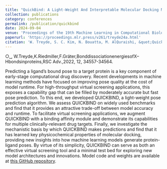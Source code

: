 ```yaml
---
title: "QuickBind: A Light-Weight And Interpretable Molecular Docking Model"
collection: publications
category: conferences
permalink: /publication/quickbind
date: 2024-09-04
venue: 'Proceedings of the 19th Machine Learning in Computational Biology meeting'
paperurl: 'https://proceedings.mlr.press/v261/treyde24a.html'
citation: 'W. Treyde, S. C. Kim, N. Bouatta, M. AlQuraishi, &quot;QuickBind: A Light-Weight And Interpretable Molecular Docking Model.&quot; <i>Proceedings of the 19th Machine Learning in Computational Biology meeting, PMLR</i>, 2024, <b>261</b>, 129-152.'
---
```


○␣ W.Treyde,K.Riedmiller,F.Gräter,BonddissociationenergiesofX–Hbondsinproteins,RSC
Adv.,2022, 12, 34557-34564.

Predicting a ligand’s bound pose to a target protein is a key component of early-stage computational drug discovery. Recent developments in machine learning methods have focused on improving pose quality at the cost of model runtime. For high-throughput virtual screening applications, this exposes a capability gap that can be filled by moderately accurate but fast pose prediction. To this end, we developed QUICKBIND, a light-weight pose prediction algorithm. We assess QUICKBIND on widely used benchmarks and find that it provides an attractive trade-off between model accuracy and runtime. To facilitate virtual screening applications, we augment QUICKBIND with a binding affinity module and demonstrate its capabilities for multiple clinically-relevant drug targets. Finally, we investigate the mechanistic basis by which QUICKBIND makes predictions and find that it has learned key physicochemical properties of molecular docking, providing new insights into how machine learning models generate protein-ligand poses. By virtue of its simplicity, QUICKBIND can serve as both an effective virtual screening tool and a minimal test bed for exploring new model architectures and innovations. Model code and weights are available at [this GitHub repository](https://github.com/aqlaboratory/QuickBind).